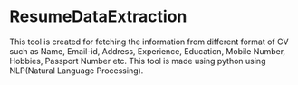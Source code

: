 # ResumeDataExtraction
This tool is created for fetching the information from different format of CV such as Name, Email-id, Address, Experience, Education, Mobile Number, Hobbies, Passport Number etc. This tool is made using python using NLP(Natural Language Processing). 
